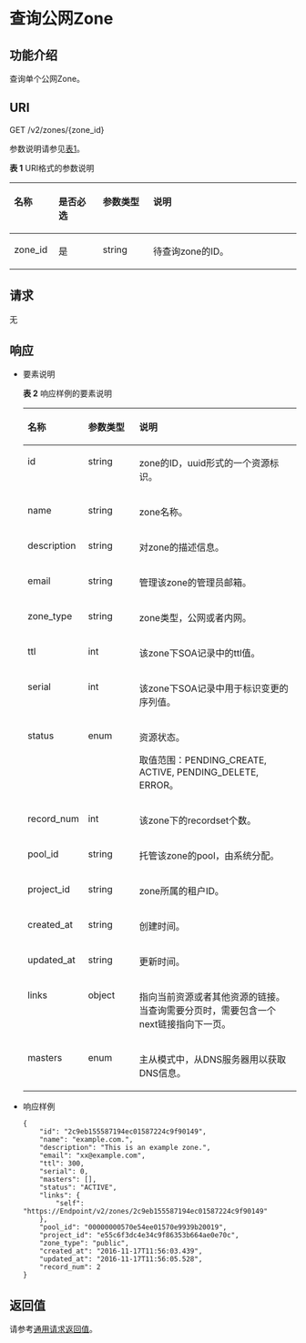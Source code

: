 # 查询公网Zone<a name="ZH-CN_TOPIC_0037129973"></a>

## 功能介绍<a name="section55898385"></a>

查询单个公网Zone。

## URI<a name="section33323423"></a>

GET /v2/zones/\{zone\_id\}

参数说明请参见[表1](#table14024165)。

**表 1**  URI格式的参数说明

<a name="table14024165"></a>
<table><thead align="left"><tr id="row26592044"><th class="cellrowborder" valign="top" width="15.459999999999999%" id="mcps1.2.5.1.1"><p id="p6471942"><a name="p6471942"></a><a name="p6471942"></a>名称</p>
</th>
<th class="cellrowborder" valign="top" width="15.459999999999999%" id="mcps1.2.5.1.2"><p id="p54465313"><a name="p54465313"></a><a name="p54465313"></a>是否必选</p>
</th>
<th class="cellrowborder" valign="top" width="17.53%" id="mcps1.2.5.1.3"><p id="p49614245"><a name="p49614245"></a><a name="p49614245"></a>参数类型</p>
</th>
<th class="cellrowborder" valign="top" width="51.55%" id="mcps1.2.5.1.4"><p id="p59330872"><a name="p59330872"></a><a name="p59330872"></a>说明</p>
</th>
</tr>
</thead>
<tbody><tr id="row41071365"><td class="cellrowborder" valign="top" width="15.459999999999999%" headers="mcps1.2.5.1.1 "><p id="p38446258"><a name="p38446258"></a><a name="p38446258"></a>zone_id</p>
</td>
<td class="cellrowborder" valign="top" width="15.459999999999999%" headers="mcps1.2.5.1.2 "><p id="p27139175"><a name="p27139175"></a><a name="p27139175"></a>是</p>
</td>
<td class="cellrowborder" valign="top" width="17.53%" headers="mcps1.2.5.1.3 "><p id="p50789581"><a name="p50789581"></a><a name="p50789581"></a>string</p>
</td>
<td class="cellrowborder" valign="top" width="51.55%" headers="mcps1.2.5.1.4 "><p id="p20315403"><a name="p20315403"></a><a name="p20315403"></a>待查询zone的ID。</p>
</td>
</tr>
</tbody>
</table>

## 请求<a name="section31475357"></a>

无

## 响应<a name="section14842765"></a>

-   要素说明

    **表 2**  响应样例的要素说明

    <a name="table54967495"></a>
    <table><thead align="left"><tr id="zh-cn_topic_0057310891_row54125868171039"><th class="cellrowborder" valign="top" width="18.41%" id="mcps1.2.4.1.1"><p id="zh-cn_topic_0057310891_p46128019171039"><a name="zh-cn_topic_0057310891_p46128019171039"></a><a name="zh-cn_topic_0057310891_p46128019171039"></a>名称</p>
    </th>
    <th class="cellrowborder" valign="top" width="19.35%" id="mcps1.2.4.1.2"><p id="zh-cn_topic_0057310891_p61288737171039"><a name="zh-cn_topic_0057310891_p61288737171039"></a><a name="zh-cn_topic_0057310891_p61288737171039"></a>参数类型</p>
    </th>
    <th class="cellrowborder" valign="top" width="62.239999999999995%" id="mcps1.2.4.1.3"><p id="zh-cn_topic_0057310891_p39427830171039"><a name="zh-cn_topic_0057310891_p39427830171039"></a><a name="zh-cn_topic_0057310891_p39427830171039"></a>说明</p>
    </th>
    </tr>
    </thead>
    <tbody><tr id="zh-cn_topic_0057310891_row3275315171039"><td class="cellrowborder" valign="top" width="18.41%" headers="mcps1.2.4.1.1 "><p id="zh-cn_topic_0057310891_p13677558171039"><a name="zh-cn_topic_0057310891_p13677558171039"></a><a name="zh-cn_topic_0057310891_p13677558171039"></a>id</p>
    </td>
    <td class="cellrowborder" valign="top" width="19.35%" headers="mcps1.2.4.1.2 "><p id="zh-cn_topic_0057310891_p31480160171039"><a name="zh-cn_topic_0057310891_p31480160171039"></a><a name="zh-cn_topic_0057310891_p31480160171039"></a>string</p>
    </td>
    <td class="cellrowborder" valign="top" width="62.239999999999995%" headers="mcps1.2.4.1.3 "><p id="zh-cn_topic_0057310891_p55186322171039"><a name="zh-cn_topic_0057310891_p55186322171039"></a><a name="zh-cn_topic_0057310891_p55186322171039"></a>zone的ID，uuid形式的一个资源标识。</p>
    </td>
    </tr>
    <tr id="zh-cn_topic_0057310891_row62038903171039"><td class="cellrowborder" valign="top" width="18.41%" headers="mcps1.2.4.1.1 "><p id="zh-cn_topic_0057310891_p21725743171039"><a name="zh-cn_topic_0057310891_p21725743171039"></a><a name="zh-cn_topic_0057310891_p21725743171039"></a>name</p>
    </td>
    <td class="cellrowborder" valign="top" width="19.35%" headers="mcps1.2.4.1.2 "><p id="zh-cn_topic_0057310891_p55078653171039"><a name="zh-cn_topic_0057310891_p55078653171039"></a><a name="zh-cn_topic_0057310891_p55078653171039"></a>string</p>
    </td>
    <td class="cellrowborder" valign="top" width="62.239999999999995%" headers="mcps1.2.4.1.3 "><p id="zh-cn_topic_0057310891_p65545475171039"><a name="zh-cn_topic_0057310891_p65545475171039"></a><a name="zh-cn_topic_0057310891_p65545475171039"></a>zone名称。</p>
    </td>
    </tr>
    <tr id="zh-cn_topic_0057310891_row24663709171039"><td class="cellrowborder" valign="top" width="18.41%" headers="mcps1.2.4.1.1 "><p id="zh-cn_topic_0057310891_p56112529171039"><a name="zh-cn_topic_0057310891_p56112529171039"></a><a name="zh-cn_topic_0057310891_p56112529171039"></a>description</p>
    </td>
    <td class="cellrowborder" valign="top" width="19.35%" headers="mcps1.2.4.1.2 "><p id="zh-cn_topic_0057310891_p46656524171039"><a name="zh-cn_topic_0057310891_p46656524171039"></a><a name="zh-cn_topic_0057310891_p46656524171039"></a>string</p>
    </td>
    <td class="cellrowborder" valign="top" width="62.239999999999995%" headers="mcps1.2.4.1.3 "><p id="zh-cn_topic_0057310891_p31778607171039"><a name="zh-cn_topic_0057310891_p31778607171039"></a><a name="zh-cn_topic_0057310891_p31778607171039"></a>对zone的描述信息。</p>
    </td>
    </tr>
    <tr id="zh-cn_topic_0057310891_row34212800171039"><td class="cellrowborder" valign="top" width="18.41%" headers="mcps1.2.4.1.1 "><p id="zh-cn_topic_0057310891_p51657401171039"><a name="zh-cn_topic_0057310891_p51657401171039"></a><a name="zh-cn_topic_0057310891_p51657401171039"></a>email</p>
    </td>
    <td class="cellrowborder" valign="top" width="19.35%" headers="mcps1.2.4.1.2 "><p id="zh-cn_topic_0057310891_p336297171039"><a name="zh-cn_topic_0057310891_p336297171039"></a><a name="zh-cn_topic_0057310891_p336297171039"></a>string</p>
    </td>
    <td class="cellrowborder" valign="top" width="62.239999999999995%" headers="mcps1.2.4.1.3 "><p id="zh-cn_topic_0057310891_p66322352171039"><a name="zh-cn_topic_0057310891_p66322352171039"></a><a name="zh-cn_topic_0057310891_p66322352171039"></a>管理该zone的管理员邮箱。</p>
    </td>
    </tr>
    <tr id="zh-cn_topic_0057310891_row45341886171039"><td class="cellrowborder" valign="top" width="18.41%" headers="mcps1.2.4.1.1 "><p id="zh-cn_topic_0057310891_p22374403171039"><a name="zh-cn_topic_0057310891_p22374403171039"></a><a name="zh-cn_topic_0057310891_p22374403171039"></a>zone_type</p>
    </td>
    <td class="cellrowborder" valign="top" width="19.35%" headers="mcps1.2.4.1.2 "><p id="zh-cn_topic_0057310891_p16323247171039"><a name="zh-cn_topic_0057310891_p16323247171039"></a><a name="zh-cn_topic_0057310891_p16323247171039"></a>string</p>
    </td>
    <td class="cellrowborder" valign="top" width="62.239999999999995%" headers="mcps1.2.4.1.3 "><p id="zh-cn_topic_0057310891_p58527202171039"><a name="zh-cn_topic_0057310891_p58527202171039"></a><a name="zh-cn_topic_0057310891_p58527202171039"></a>zone类型，公网或者内网。</p>
    </td>
    </tr>
    <tr id="zh-cn_topic_0057310891_row36905265171039"><td class="cellrowborder" valign="top" width="18.41%" headers="mcps1.2.4.1.1 "><p id="zh-cn_topic_0057310891_p4888971171039"><a name="zh-cn_topic_0057310891_p4888971171039"></a><a name="zh-cn_topic_0057310891_p4888971171039"></a>ttl</p>
    </td>
    <td class="cellrowborder" valign="top" width="19.35%" headers="mcps1.2.4.1.2 "><p id="zh-cn_topic_0057310891_p16027579171039"><a name="zh-cn_topic_0057310891_p16027579171039"></a><a name="zh-cn_topic_0057310891_p16027579171039"></a>int</p>
    </td>
    <td class="cellrowborder" valign="top" width="62.239999999999995%" headers="mcps1.2.4.1.3 "><p id="zh-cn_topic_0057310891_p41240291171039"><a name="zh-cn_topic_0057310891_p41240291171039"></a><a name="zh-cn_topic_0057310891_p41240291171039"></a>该zone下SOA记录中的ttl值。</p>
    </td>
    </tr>
    <tr id="zh-cn_topic_0057310891_row29641334171039"><td class="cellrowborder" valign="top" width="18.41%" headers="mcps1.2.4.1.1 "><p id="zh-cn_topic_0057310891_p63311148171039"><a name="zh-cn_topic_0057310891_p63311148171039"></a><a name="zh-cn_topic_0057310891_p63311148171039"></a>serial</p>
    </td>
    <td class="cellrowborder" valign="top" width="19.35%" headers="mcps1.2.4.1.2 "><p id="zh-cn_topic_0057310891_p26678057171039"><a name="zh-cn_topic_0057310891_p26678057171039"></a><a name="zh-cn_topic_0057310891_p26678057171039"></a>int</p>
    </td>
    <td class="cellrowborder" valign="top" width="62.239999999999995%" headers="mcps1.2.4.1.3 "><p id="zh-cn_topic_0057310891_p7524749171039"><a name="zh-cn_topic_0057310891_p7524749171039"></a><a name="zh-cn_topic_0057310891_p7524749171039"></a>该zone下SOA记录中用于标识变更的序列值。</p>
    </td>
    </tr>
    <tr id="zh-cn_topic_0057310891_row44990376171039"><td class="cellrowborder" valign="top" width="18.41%" headers="mcps1.2.4.1.1 "><p id="zh-cn_topic_0057310891_p30244483171039"><a name="zh-cn_topic_0057310891_p30244483171039"></a><a name="zh-cn_topic_0057310891_p30244483171039"></a>status</p>
    </td>
    <td class="cellrowborder" valign="top" width="19.35%" headers="mcps1.2.4.1.2 "><p id="zh-cn_topic_0057310891_p47406357171039"><a name="zh-cn_topic_0057310891_p47406357171039"></a><a name="zh-cn_topic_0057310891_p47406357171039"></a>enum</p>
    </td>
    <td class="cellrowborder" valign="top" width="62.239999999999995%" headers="mcps1.2.4.1.3 "><p id="zh-cn_topic_0057310891_p9822846171039"><a name="zh-cn_topic_0057310891_p9822846171039"></a><a name="zh-cn_topic_0057310891_p9822846171039"></a>资源状态。</p>
    <p id="zh-cn_topic_0057310891_p36239781171039"><a name="zh-cn_topic_0057310891_p36239781171039"></a><a name="zh-cn_topic_0057310891_p36239781171039"></a>取值范围：PENDING_CREATE, ACTIVE, PENDING_DELETE, ERROR。</p>
    </td>
    </tr>
    <tr id="zh-cn_topic_0057310891_row1454557171039"><td class="cellrowborder" valign="top" width="18.41%" headers="mcps1.2.4.1.1 "><p id="zh-cn_topic_0057310891_p51202644171039"><a name="zh-cn_topic_0057310891_p51202644171039"></a><a name="zh-cn_topic_0057310891_p51202644171039"></a>record_num</p>
    </td>
    <td class="cellrowborder" valign="top" width="19.35%" headers="mcps1.2.4.1.2 "><p id="zh-cn_topic_0057310891_p32016130171039"><a name="zh-cn_topic_0057310891_p32016130171039"></a><a name="zh-cn_topic_0057310891_p32016130171039"></a>int</p>
    </td>
    <td class="cellrowborder" valign="top" width="62.239999999999995%" headers="mcps1.2.4.1.3 "><p id="zh-cn_topic_0057310891_p53878535171039"><a name="zh-cn_topic_0057310891_p53878535171039"></a><a name="zh-cn_topic_0057310891_p53878535171039"></a>该zone下的recordset个数。</p>
    </td>
    </tr>
    <tr id="zh-cn_topic_0057310891_row48476716171039"><td class="cellrowborder" valign="top" width="18.41%" headers="mcps1.2.4.1.1 "><p id="zh-cn_topic_0057310891_p54136527171039"><a name="zh-cn_topic_0057310891_p54136527171039"></a><a name="zh-cn_topic_0057310891_p54136527171039"></a>pool_id</p>
    </td>
    <td class="cellrowborder" valign="top" width="19.35%" headers="mcps1.2.4.1.2 "><p id="zh-cn_topic_0057310891_p48020249171039"><a name="zh-cn_topic_0057310891_p48020249171039"></a><a name="zh-cn_topic_0057310891_p48020249171039"></a>string</p>
    </td>
    <td class="cellrowborder" valign="top" width="62.239999999999995%" headers="mcps1.2.4.1.3 "><p id="zh-cn_topic_0057310891_p63987755171039"><a name="zh-cn_topic_0057310891_p63987755171039"></a><a name="zh-cn_topic_0057310891_p63987755171039"></a>托管该zone的pool，由系统分配。</p>
    </td>
    </tr>
    <tr id="zh-cn_topic_0057310891_row49967872171039"><td class="cellrowborder" valign="top" width="18.41%" headers="mcps1.2.4.1.1 "><p id="zh-cn_topic_0057310891_p35791512171039"><a name="zh-cn_topic_0057310891_p35791512171039"></a><a name="zh-cn_topic_0057310891_p35791512171039"></a>project_id</p>
    </td>
    <td class="cellrowborder" valign="top" width="19.35%" headers="mcps1.2.4.1.2 "><p id="zh-cn_topic_0057310891_p10454086171039"><a name="zh-cn_topic_0057310891_p10454086171039"></a><a name="zh-cn_topic_0057310891_p10454086171039"></a>string</p>
    </td>
    <td class="cellrowborder" valign="top" width="62.239999999999995%" headers="mcps1.2.4.1.3 "><p id="zh-cn_topic_0057310891_p8704812171039"><a name="zh-cn_topic_0057310891_p8704812171039"></a><a name="zh-cn_topic_0057310891_p8704812171039"></a>zone所属的租户ID。</p>
    </td>
    </tr>
    <tr id="zh-cn_topic_0057310891_row27690345171039"><td class="cellrowborder" valign="top" width="18.41%" headers="mcps1.2.4.1.1 "><p id="zh-cn_topic_0057310891_p48529730171039"><a name="zh-cn_topic_0057310891_p48529730171039"></a><a name="zh-cn_topic_0057310891_p48529730171039"></a>created_at</p>
    </td>
    <td class="cellrowborder" valign="top" width="19.35%" headers="mcps1.2.4.1.2 "><p id="zh-cn_topic_0057310891_p59988242171039"><a name="zh-cn_topic_0057310891_p59988242171039"></a><a name="zh-cn_topic_0057310891_p59988242171039"></a>string</p>
    </td>
    <td class="cellrowborder" valign="top" width="62.239999999999995%" headers="mcps1.2.4.1.3 "><p id="zh-cn_topic_0057310891_p9292793171039"><a name="zh-cn_topic_0057310891_p9292793171039"></a><a name="zh-cn_topic_0057310891_p9292793171039"></a>创建时间。</p>
    </td>
    </tr>
    <tr id="zh-cn_topic_0057310891_row4377608115654"><td class="cellrowborder" valign="top" width="18.41%" headers="mcps1.2.4.1.1 "><p id="zh-cn_topic_0057310891_p5844041115654"><a name="zh-cn_topic_0057310891_p5844041115654"></a><a name="zh-cn_topic_0057310891_p5844041115654"></a>updated_at</p>
    </td>
    <td class="cellrowborder" valign="top" width="19.35%" headers="mcps1.2.4.1.2 "><p id="zh-cn_topic_0057310891_p3605288915654"><a name="zh-cn_topic_0057310891_p3605288915654"></a><a name="zh-cn_topic_0057310891_p3605288915654"></a>string</p>
    </td>
    <td class="cellrowborder" valign="top" width="62.239999999999995%" headers="mcps1.2.4.1.3 "><p id="zh-cn_topic_0057310891_p3460290715654"><a name="zh-cn_topic_0057310891_p3460290715654"></a><a name="zh-cn_topic_0057310891_p3460290715654"></a>更新时间。</p>
    </td>
    </tr>
    <tr id="zh-cn_topic_0057310891_row384676871572"><td class="cellrowborder" valign="top" width="18.41%" headers="mcps1.2.4.1.1 "><p id="zh-cn_topic_0057310891_p288749251572"><a name="zh-cn_topic_0057310891_p288749251572"></a><a name="zh-cn_topic_0057310891_p288749251572"></a>links</p>
    </td>
    <td class="cellrowborder" valign="top" width="19.35%" headers="mcps1.2.4.1.2 "><p id="zh-cn_topic_0057310891_p571676251572"><a name="zh-cn_topic_0057310891_p571676251572"></a><a name="zh-cn_topic_0057310891_p571676251572"></a>object</p>
    </td>
    <td class="cellrowborder" valign="top" width="62.239999999999995%" headers="mcps1.2.4.1.3 "><p id="zh-cn_topic_0057310891_p660161572"><a name="zh-cn_topic_0057310891_p660161572"></a><a name="zh-cn_topic_0057310891_p660161572"></a>指向当前资源或者其他资源的链接。当查询需要分页时，需要包含一个next链接指向下一页。</p>
    </td>
    </tr>
    <tr id="zh-cn_topic_0057310891_row177328815945"><td class="cellrowborder" valign="top" width="18.41%" headers="mcps1.2.4.1.1 "><p id="zh-cn_topic_0057310891_p1595959815945"><a name="zh-cn_topic_0057310891_p1595959815945"></a><a name="zh-cn_topic_0057310891_p1595959815945"></a>masters</p>
    </td>
    <td class="cellrowborder" valign="top" width="19.35%" headers="mcps1.2.4.1.2 "><p id="zh-cn_topic_0057310891_p1765902715945"><a name="zh-cn_topic_0057310891_p1765902715945"></a><a name="zh-cn_topic_0057310891_p1765902715945"></a>enum</p>
    </td>
    <td class="cellrowborder" valign="top" width="62.239999999999995%" headers="mcps1.2.4.1.3 "><p id="zh-cn_topic_0057310891_p2109506015945"><a name="zh-cn_topic_0057310891_p2109506015945"></a><a name="zh-cn_topic_0057310891_p2109506015945"></a>主从模式中，从DNS服务器用以获取DNS信息。</p>
    </td>
    </tr>
    </tbody>
    </table>


-   响应样例

    ```
    {
        "id": "2c9eb155587194ec01587224c9f90149",
        "name": "example.com.",
        "description": "This is an example zone.",
        "email": "xx@example.com",
        "ttl": 300,
        "serial": 0,
        "masters": [],
        "status": "ACTIVE",
        "links": {
            "self": "https://Endpoint/v2/zones/2c9eb155587194ec01587224c9f90149"
        },
        "pool_id": "00000000570e54ee01570e9939b20019",
        "project_id": "e55c6f3dc4e34c9f86353b664ae0e70c",
        "zone_type": "public",
        "created_at": "2016-11-17T11:56:03.439",
        "updated_at": "2016-11-17T11:56:05.528",
        "record_num": 2
    }
    
    ```


## 返回值<a name="section66476022"></a>

请参考[通用请求返回值](通用请求返回值.md)。

